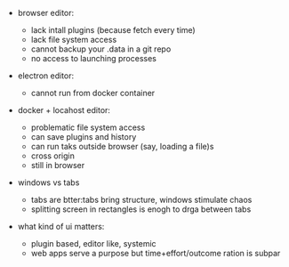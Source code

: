 
* browser editor:
   - lack intall plugins (because fetch every time)
   - lack file system access
   - cannot backup your .data in a git repo 
   - no access to launching processes

* electron editor:
    - cannot run from docker container

* docker + locahost editor:
    - problematic file system access
    + can save plugins and history
    + can run taks outside browser (say, loading a file)s
    - cross origin
    - still in browser


* windows vs tabs
    - tabs are btter:tabs bring structure, windows stimulate chaos
    - splitting screen in rectangles is enogh to drga between tabs

* what kind of ui matters:
    - plugin based, editor like, systemic
    - web apps serve a purpose but time+effort/outcome ration is subpar